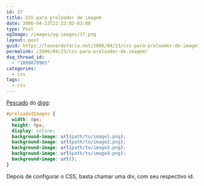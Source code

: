 ```yaml
---
id: 37
title: CSS para preloader de imagem
date: 2006-04-23T22:33:02-03:00
type: Post
ogImage: /images/og-images/37.png
layout: post
guid: https://leonardofaria.net/2006/04/23/css-para-preloader-de-imagem/
permalink: /2006/04/23/css-para-preloader-de-imagem/
dsq_thread_id:
  - "1009870965"
categories:
  - css
tags:
  - css
---
```

[Pescado](http://specere.net/?webtips) do [digg](http://www.digg.com):

```css
#preloadedImages {
  width: 0px;
  height: 0px;
  display: inline;
  background-image: url(path/to/image1.png);
  background-image: url(path/to/image2.png);
  background-image: url(path/to/image3.png);
  background-image: url(path/to/image4.png);
  background-image: url();
}
```

Depois de configurar o CSS, basta chamar uma div, com seu respectivo id.

